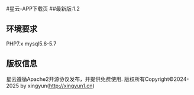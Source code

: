 #星云-APP下载页
##最新版:1.2
## 环境要求
PHP7.x
mysql5.6-5.7
## 版权信息

星云遵循Apache2开源协议发布，并提供免费使用.
版权所有Copyright©2024-2025 by xingyun(http://xingyun1.cn)
